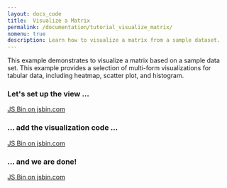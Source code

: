 ```yaml
---
layout: docs_code
title:  Visualize a Matrix
permalink: /documentation/tutorial_visualize_matrix/
nomenu: true
description: Learn how to visualize a matrix from a sample dataset.
---
```

This example demonstrates to visualize a matrix based on a sample data set. This example provides a selection of multi-form visualizations for tabular data, including heatmap, scatter plot, and histogram.

### Let's set up the view ...
<a class="jsbin-embed" href="http://jsbin.com/voqipa/embed?html">JS Bin on jsbin.com</a><script src="http://static.jsbin.com/js/embed.min.js?3.35.9"></script>

### ... add the visualization code ...
<a class="jsbin-embed" href="http://jsbin.com/voqipa/embed?js">JS Bin on jsbin.com</a><script src="http://static.jsbin.com/js/embed.min.js?3.35.9"></script>

### ... and we are done!
<a class="jsbin-embed" href="http://jsbin.com/voqipa/embed?output">JS Bin on jsbin.com</a><script src="http://static.jsbin.com/js/embed.min.js?3.35.9"></script>

